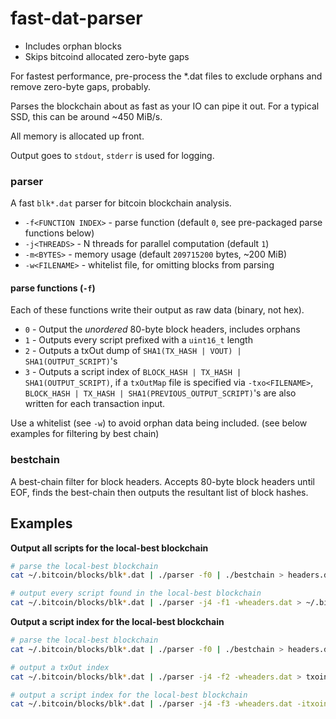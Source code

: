 # fast-dat-parser

* Includes orphan blocks
* Skips bitcoind allocated zero-byte gaps

For fastest performance, pre-process the *.dat files to exclude orphans and remove zero-byte gaps, probably.

Parses the blockchain about as fast as your IO can pipe it out.  For a typical SSD, this can be around ~450 MiB/s.

All memory is allocated up front.

Output goes to `stdout`, `stderr` is used for logging.


### parser

A fast `blk*.dat` parser for bitcoin blockchain analysis.

- `-f<FUNCTION INDEX>` - parse function (default `0`, see pre-packaged parse functions below)
- `-j<THREADS>` - N threads for parallel computation (default `1`)
- `-m<BYTES>` - memory usage (default `209715200` bytes, ~200 MiB)
- `-w<FILENAME>` - whitelist file, for omitting blocks from parsing


#### parse functions (`-f`)

Each of these functions write their output as raw data (binary, not hex).

- `0` - Output the *unordered* 80-byte block headers, includes orphans
- `1` - Outputs every script prefixed with a `uint16_t` length
- `2` - Outputs a txOut dump of `SHA1(TX_HASH | VOUT) | SHA1(OUTPUT_SCRIPT)`'s
- `3` - Outputs a script index of `BLOCK_HASH | TX_HASH | SHA1(OUTPUT_SCRIPT)`, if a `txOutMap` file is specified via `-txo<FILENAME>`, `BLOCK_HASH | TX_HASH | SHA1(PREVIOUS_OUTPUT_SCRIPT)`'s are also written for each transaction input.

Use a whitelist (see `-w`) to avoid orphan data being included. (see below examples for filtering by best chain)


### bestchain

A best-chain filter for block headers.
Accepts 80-byte block headers until EOF, finds the best-chain then outputs the resultant list of block hashes.


## Examples

**Output all scripts for the local-best blockchain**
``` bash
# parse the local-best blockchain
cat ~/.bitcoin/blocks/blk*.dat | ./parser -f0 | ./bestchain > headers.dat

# output every script found in the local-best blockchain
cat ~/.bitcoin/blocks/blk*.dat | ./parser -j4 -f1 -wheaders.dat > ~/.bitcoin/scripts.dat
```

**Output a script index for the local-best blockchain**
``` bash
# parse the local-best blockchain
cat ~/.bitcoin/blocks/blk*.dat | ./parser -f0 | ./bestchain > headers.dat

# output a txOut index
cat ~/.bitcoin/blocks/blk*.dat | ./parser -j4 -f2 -wheaders.dat > txoindex.dat

# output a script index for the local-best blockchain
cat ~/.bitcoin/blocks/blk*.dat | ./parser -j4 -f3 -wheaders.dat -itxoindex.dat > ~/.bitcoin/scripts.dat
```
